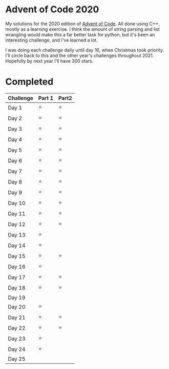 # Advent of Code 2020

My solutions for the 2020 edition of [Advent of Code](!https://adventofcode.com/). All done using C++, mostly as a learning exercise. I think the amount of string parsing and list wrangling would make this a far better task for python, but it's been an interesting challenge, and I've learned a lot. 

I was doing each challenge daily until day 16, when Christmas took priority. I'll circle back to this and the other year's challenges throughout 2021. Hopefully by next year I'll have 300 stars.  

# Completed

| Challenge | Part 1 | Part2 |
|-----------|--------|-------|
| Day 1     | :star: | :star:|
| Day 2     | :star: | :star:|
| Day 3     | :star: | :star:|
| Day 4     | :star: | :star:|
| Day 5     | :star: | :star:|
| Day 6     | :star: | :star:|
| Day 7     | :star: | :star:|
| Day 8     | :star: | :star:|
| Day 9     | :star: | :star:|
| Day 10    | :star: | :star:|
| Day 11    | :star: | :star:|
| Day 12    | :star: | :star:|
| Day 13    | :star: | |
| Day 14    | :star: | |
| Day 15    | :star: | :star: |
| Day 16    | :star: | |
| Day 17    | :star: | :star: |
| Day 18    | :star: | :star: |
| Day 19    | | |
| Day 20    |  :star: | |
| Day 21    |  :star: | :star: |
| Day 22    |  :star: | :star: |
| Day 23    |  :star:| |
| Day 24    |  :star:| |
| Day 25    | | |
